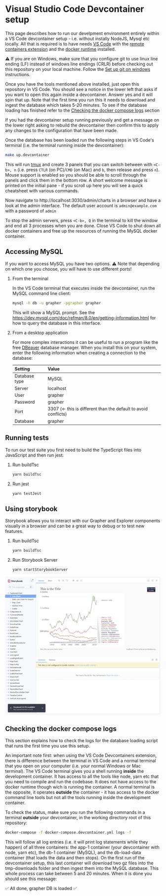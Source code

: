 # Visual Studio Code Devcontainer setup

This page describes how to run our develpment environment entirely within a VS Code devcontainer setup - i.e. without instally NodeJS, Mysql etc locally. All that is required is to have needs [VS Code](https://code.visualstudio.com/) with the [remote containers extension](https://code.visualstudio.com/docs/remote/containers) and the [docker runtime](https://www.docker.com/) installed.

⚠ If you are on Windows, make sure that you configure git to use linux line ending (LF) instead of windows line endings (CRLR) before checking out this repository on your local machine. Follow the [Set up git on windows](./before-you-start-on-windows.md) instructions.

Once you have the tools mentioned above installed, just open this repository in VS Code. You should see a notice in the lower left that asks if you want to open this again inside a devcontainer. Answer yes and it will spin that up. Note that the first time you run this it needs to download and ingest the database which takes 5-20 minutes. To see if the database loading has finished refer to the [Checking the docker compose logs](#checking-the-docker-compose-logs) section

If you had the devcontainer setup running previously and get a message on the lower right asking to rebuild the devcontainer then confirm this to apply any changes to the configuration that have been made.

Once the database has been loaded run the following steps in VS Code's terminal (i.e. the terminal running inside the devcontainer):

```bash
make up.devcontainer
```

This will run [tmux](https://github.com/tmux/tmux/wiki/Getting-Started) and create 3 panels that you can switch between with `<C-b>, n` (i.e. press `CTLR` (on PC)/`CMD` (on Mac) and `b`, then release and press `n`). Mouse support is enabled so you should be able to scroll through the panels and click them in the bottom row. A short welcome message is printed on the initial pane - if you scroll up here you will see a quick cheatsheet with various commands.

Now navigate to http://localhost:3030/admin/charts in a browser and have a look at the admin interface. The default user account is `admin@example.com` with a password of `admin`

To stop the admin servers, press `<C-b>, Q` in the terminal to kill the window and end all 3 processes when you are done. Close VS Code to shut down all docker containers and free up the resources of running the MySQL docker container.

## Accessing MySQL

If you want to access MySQL you have two options. ⚠ Note that depending on which one you choose, you will have to use different ports!

1. From the terminal

    In the VS Code terminal that executes inside the devcontainer, run the MySQL command line client:

    ```bash
    mysql -h db -u grapher -pgrapher grapher
    ```

    This will show a MySQL prompt. See the https://dev.mysql.com/doc/refman/8.0/en/getting-information.html for how to query the database in this interface.

2. From a desktop application

    For more complex interactions it can be useful to run a program like the free [DBeaver](https://dbeaver.io/) database manager. When you install this on your system, enter the following information when creating a connection to the database:

    | Setting       | Value                                                           |
    | ------------- | --------------------------------------------------------------- |
    | Database type | MySQL                                                           |
    | Server        | localhost                                                       |
    | User          | grapher                                                         |
    | Password      | grapher                                                         |
    | Port          | 3307 (<- this is different than the default to avoid conflicts) |
    | Database      | grapher                                                         |

## Running tests

To run our test suite you first need to build the TypeScript files into JavaScript and then run jest:

1. Run buildTsc

    ```sh
    yarn buildTsc
    ```

2. Run jest

    ```sh
    yarn testJest
    ```

## Using storybook

Storybook allows you to interact with our Grapher and Explorer components visually in a browser and can be a great way to debug or to test new features.

1. Run buildTsc

    ```sh
    yarn buildTsc
    ```

2. Run Storybook Server

    ```sh
    yarn startStorybookServer
    ```

![Storybook](screenshots/storybook.png)

## Checking the docker compose logs

This section explains how to check the logs for the database loading script that runs the first time you use this setup.

An important note first: when using the VS Code Devcontainers extension, there is difference between the terminal in VS Code and a normal terminal that you open on your computer (i.e. your normal Windows or Mac terminal). The VS Code terminal gives you a shell running **inside** the development container. It has access to all the tools like node, yarn etc that you need to compile and run the codebase. It does not have access to the docker runtime though wich is running the container. A normal terminal is the opposite, it operates **outside** the container - it has access to the docker command line tools but not all the tools running inside the development container.

To check the status, make sure you run the following commands in a terminal **outside** your devcontainer, in the working directory root of this repository:

```bash
docker-compose -f docker-compose.devcontainer.yml logs -f
```

This will follow all log entries (i.e. it will print log statements while they happen) of all three containers: the app-1 container (your devcontainer with node, yarn etc), the db-1 container (MySQL), and the db-load-data container (that loads the data and then stops). On the first run of the devcontainer setup, this last container will download two gz files into the tmp-downloads folder and then ingest them into the MySQL database. This whole process can take between 5 and 20 minutes. When it is done you should see this message:

✅ All done, grapher DB is loaded ✅
